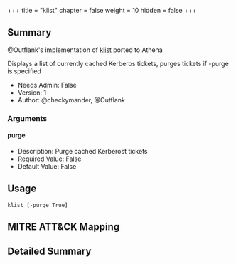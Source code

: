 +++
title = "klist"
chapter = false
weight = 10
hidden = false
+++

## Summary
@Outflank's implementation of [klist](https://github.com/outflanknl/C2-Tool-Collection/) ported to Athena

Displays a list of currently cached Kerberos tickets, purges tickets if -purge is specified

- Needs Admin: False  
- Version: 1  
- Author: @checkymander, @Outflank  

### Arguments

#### purge

- Description: Purge cached Kerberost tickets
- Required Value: False  
- Default Value: False  


## Usage

```
klist [-purge True]
```

## MITRE ATT&CK Mapping

## Detailed Summary
